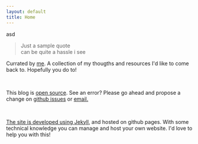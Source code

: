 ```yaml
---
layout: default
title: Home
---
```

asd


<blockquote> Just a sample quote<br>
can be quite a hassle i see</blockquote>


Currated by <a href="/about.html">me</a>. A collection of my thougths and resources I'd like to come back to. Hopefully you do to!  

<br>

This blog is <a href="https://github.com/SJbrou/sblog">open source</a>. See an error? Please go ahead and propose a change on <a href="https://github.com/SJbrou/sblog/issues">github issues</a> or <a href="mailto:sjbrou@gmail.com"> email.

<br>

The site is developed using <a href="https://jekyllrb.com/docs/">Jekyll</a>, and hosted on github pages. With some technical knowledge you can manage and host your own website. I'd love to help you with this!
 